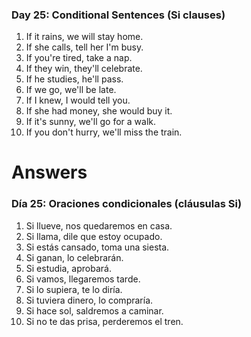 

### Day 25: Conditional Sentences (Si clauses)
1. If it rains, we will stay home.
2. If she calls, tell her I'm busy.
3. If you're tired, take a nap.
4. If they win, they'll celebrate.
5. If he studies, he'll pass.
6. If we go, we'll be late.
7. If I knew, I would tell you.
8. If she had money, she would buy it.
9. If it's sunny, we'll go for a walk.
10. If you don't hurry, we'll miss the train.


# Answers
### Día 25: Oraciones condicionales (cláusulas Si)
1. Si llueve, nos quedaremos en casa.
2. Si llama, dile que estoy ocupado.
3. Si estás cansado, toma una siesta.
4. Si ganan, lo celebrarán.
5. Si estudia, aprobará.
6. Si vamos, llegaremos tarde.
7. Si lo supiera, te lo diría.
8. Si tuviera dinero, lo compraría.
9. Si hace sol, saldremos a caminar.
10. Si no te das prisa, perderemos el tren.